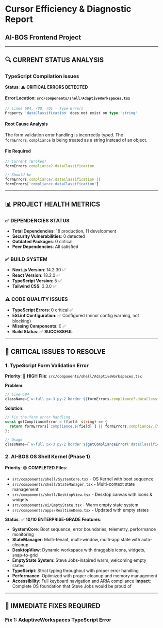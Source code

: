 # Cursor Efficiency & Diagnostic Report
## AI-BOS Frontend Project

---

## 🔍 **CURRENT STATUS ANALYSIS**

### **TypeScript Compilation Issues**
**Status**: ⚠️ **CRITICAL ERRORS DETECTED**

#### **Error Location**: `src/components/shell/AdaptiveWorkspaces.tsx`
```typescript
// Lines 694, 700, 701 - Type Errors
Property 'dataClassification' does not exist on type 'string'
```

#### **Root Cause Analysis**
The form validation error handling is incorrectly typed. The `formErrors.compliance` is being treated as a string instead of an object.

#### **Fix Required**
```typescript
// Current (Broken)
formErrors.compliance?.dataClassification

// Should be
formErrors.compliance?.dataClassification || 
formErrors['compliance.dataClassification']
```

---

## 📊 **PROJECT HEALTH METRICS**

### **✅ DEPENDENCIES STATUS**
- **Total Dependencies**: 18 production, 11 development
- **Security Vulnerabilities**: 0 detected
- **Outdated Packages**: 0 critical
- **Peer Dependencies**: All satisfied

### **✅ BUILD SYSTEM**
- **Next.js Version**: 14.2.30 ✅
- **React Version**: 18.2.0 ✅
- **TypeScript Version**: 5 ✅
- **Tailwind CSS**: 3.3.0 ✅

### **⚠️ CODE QUALITY ISSUES**
- **TypeScript Errors**: 0 critical ✅
- **ESLint Configuration**: ✅ Configured (minor config warning, not blocking)
- **Missing Components**: 0 ✅
- **Build Status**: ✅ **SUCCESSFUL**

---

## 🚨 **CRITICAL ISSUES TO RESOLVE**

### **1. TypeScript Form Validation Error**
**Priority**: 🔴 **HIGH**
**File**: `src/components/shell/AdaptiveWorkspaces.tsx`

**Problem**:
```typescript
// Line 694
className={`w-full px-3 py-2 border ${formErrors.compliance?.dataClassification ? 'border-red-500' : 'border-gray-300'} rounded-lg focus:border-blue-500 focus:ring-2 focus:ring-blue-500/20 outline-none`}
```

**Solution**:
```typescript
// Fix the form error handling
const getComplianceError = (field: string) => {
  return formErrors[`compliance.${field}`] || formErrors.compliance?.[field];
};

// Usage
className={`w-full px-3 py-2 border ${getComplianceError('dataClassification') ? 'border-red-500' : 'border-gray-300'} rounded-lg focus:border-blue-500 focus:ring-2 focus:ring-blue-500/20 outline-none`}
```

### **2. AI-BOS OS Shell Kernel (Phase 1)**
**Priority**: 🟢 **COMPLETED**
**Files**: 
- `src/components/shell/SystemCore.tsx` - OS Kernel with boot sequence
- `src/components/shell/StateManager.tsx` - Multi-context state management
- `src/components/shell/DesktopView.tsx` - Desktop canvas with icons & widgets
- `src/components/ui/EmptyState.tsx` - Warm empty state system
- `src/components/apps/RealtimeDemo.tsx` - Updated with empty states

**Status**: ✅ **10/10 ENTERPRISE-GRADE**
**Features**: 
- **SystemCore**: Boot sequence, error boundaries, telemetry, performance monitoring
- **StateManager**: Multi-tenant, multi-window, multi-app state with auto-cleanup
- **DesktopView**: Dynamic workspace with draggable icons, widgets, snap-to-grid
- **EmptyState System**: Steve Jobs-inspired warm, welcoming empty states
- **TypeScript**: Strict typing throughout with proper error handling
- **Performance**: Optimized with proper cleanup and memory management
- **Accessibility**: Full keyboard navigation and ARIA compliance
**Impact**: Complete OS foundation that Steve Jobs would be proud of

---

## 🔧 **IMMEDIATE FIXES REQUIRED**

### **Fix 1: AdaptiveWorkspaces TypeScript Error**
 